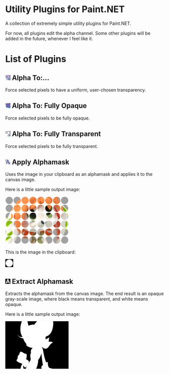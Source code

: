# Utility Plugins for Paint.NET

A collection of extremely simple utility plugins for Paint.NET.

For now, all plugins edit the alpha channel. Some other plugins will be added in
the future, whenever I feel like it.


# List of Plugins


## ![Icon](AlphaTo-/AlphaTo.png) Alpha To:...

Force selected pixels to have a uniform, user-chosen transparency.


## ![Icon](AlphaTo-/AlphaToFullyOpaque.png) Alpha To: Fully Opaque

Force selected pixels to be fully opaque.


## ![Icon](AlphaTo-/AlphaToFullyTransparent.png) Alpha To: Fully Transparent

Force selected pixels to be fully transparent.


## ![Icon](ApplyAlphamask/ApplyAlphamask.png) Apply Alphamask

Uses the image in your clipboard as an alphamask and applies it to the canvas
image.

Here is a little sample output image:

![Sample Image](ApplyAlphamask/ApplyAlphamask.sample.png)

This is the image in the clipboard:

![Clipboard Image](ApplyAlphamask/ApplyAlphamask.sample-clipboard.png)


## ![Icon](ExtractAlphamask/ExtractAlphamask.png) Extract Alphamask

Extracts the alphamask from the canvas image. The end result is an opaque
gray-scale image, where black means transparent, and white means opaque.

Here is a little sample output image:

![Sample Image](ExtractAlphamask/ExtractAlphamask.sample.png)
